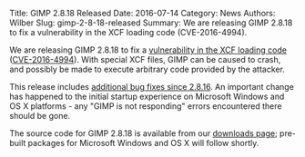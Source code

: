 Title: GIMP 2.8.18 Released
Date: 2016-07-14
Category: News
Authors: Wilber
Slug: gimp-2-8-18-released
Summary: We are releasing GIMP 2.8.18 to fix a vulnerability in the XCF loading code (CVE-2016-4994).


We are releasing GIMP 2.8.18 to fix a [vulnerability in the XCF loading code](https://bugzilla.gnome.org/show_bug.cgi?id=767873) ([CVE-2016-4994](https://cve.mitre.org/cgi-bin/cvename.cgi?name=CVE-2016-4994)). With special XCF files, GIMP can be caused to crash, and possibly be made to execute arbitrary code provided by the attacker.

This release includes [additional bug fixes since 2.8.16](https://git.gnome.org/browse/gimp/plain/NEWS?h=GIMP_2_8_18). An important change has happened to the initial startup experience on Microsoft Windows and OS X platforms - any "GIMP is not responding" errors encountered there should be gone.

The source code for GIMP 2.8.18 is available from our [downloads page](/downloads/); pre-built packages for Microsoft Windows and OS X will follow shortly.

